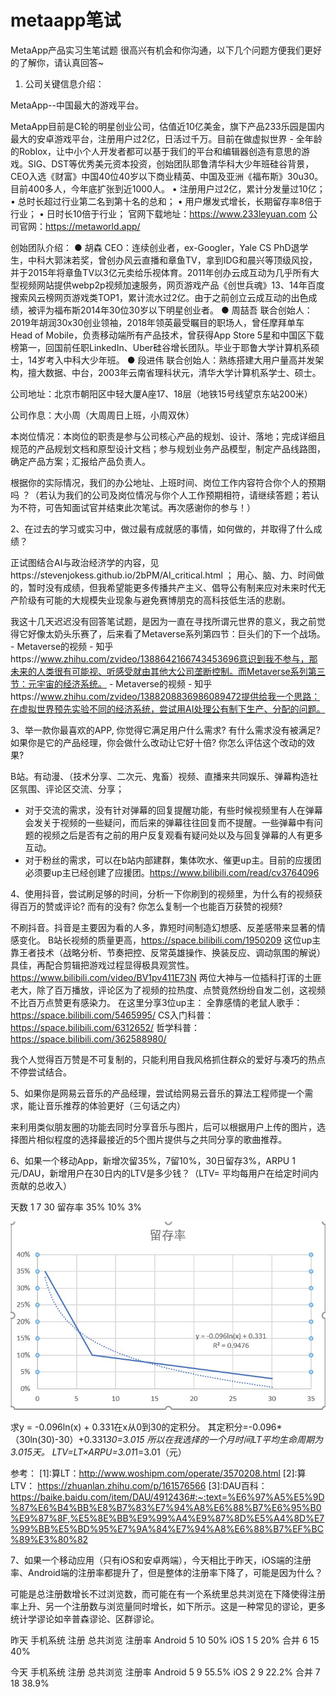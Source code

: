 # metaapp笔试

MetaApp产品实习生笔试题
很高兴有机会和你沟通，以下几个问题方便我们更好的了解你，请认真回答~

1. 公司关键信息介绍：

MetaApp--中国最大的游戏平台。

MetaApp目前是C轮的明星创业公司，估值近10亿美金，旗下产品233乐园是国内最大的安卓游戏平台，注册用户过2亿，日活过千万。目前在做虚拟世界 - 全年龄的Roblox，让中小个人开发者都可以基于我们的平台和编辑器创造有意思的游戏。SIG、DST等优秀美元资本投资，创始团队耶鲁清华科大少年班硅谷背景，CEO入选《财富》中国40位40岁以下商业精英、中国及亚洲《福布斯》30u30。目前400多人，今年底扩张到近1000人。
• 注册用户过2亿，累计分发量过10亿；
• 总时长超过行业第二名到第十名的总和；
• 用户爆发式增长，长期留存率8倍于行业；
• 日时长10倍于行业；
官网下载地址：https://www.233leyuan.com
公司官网：https://metaworld.app/

创始团队介绍：
● 胡森 CEO：连续创业者，ex-Googler，Yale CS PhD退学生，中科大郭沫若奖，曾创办风云直播和章鱼TV，拿到IDG和晨兴等顶级风投，并于2015年将章鱼TV以3亿元卖给乐视体育。2011年创办云成互动为⼏乎所有⼤型视频⽹站提供webp2p视频加速服务，⽹⻚游戏产品《创世兵魂》13、14年百度搜索⻛云榜⽹⻚游戏类TOP1，累计流⽔过2亿。由于之前创立云成互动的出色成绩，被评为福布斯2014年30位30岁以下明星创业者。
● 周喆吾 联合创始人：2019年胡润30x30创业领袖，2018年领英最受瞩目的职场人，曾任摩拜单⻋Head of Mobile，负责移动端所有产品技术，曾获得App Store 5星和中国区下载榜第⼀，回国前任职LinkedIn、Uber硅谷增⻓团队。毕业于耶鲁⼤学计算机系硕⼠，14岁考入中科大少年班。
● 段进伟 联合创始人：熟练搭建⼤⽤户量⾼并发架构，擅大数据、中台，2003年云南省理科状元，清华⼤学计算机系学士、硕士。

公司地址：北京市朝阳区中轻大厦A座17、18层（地铁15号线望京东站200米）

公司作息：大小周（大周周日上班，小周双休）

本岗位情况：本岗位的职责是参与公司核心产品的规划、设计、落地；完成详细且规范的产品规划文档和原型设计文档；参与规划业务产品模型，制定产品线路图，确定产品方案；汇报给产品负责人。

根据你的实际情况，我们的办公地址、上班时间、岗位工作内容符合你个人的预期吗 ？（若认为我们的公司及岗位情况与你个人工作预期相符，请继续答题；若认为不符，可告知面试官并结束此次笔试。再次感谢你的参与！）


2、在过去的学习或实习中，做过最有成就感的事情，如何做的，并取得了什么成绩？

正试图结合AI与政治经济学的内容，见https://stevenjokess.github.io/2bPM/AI_critical.html ；
用心、脑、力、时间做的，暂时没有成绩，但我希望能更多传播共产主义、倡导公有制来应对未来时代无产阶级有可能的大规模失业现象与避免赛博朋克的高科技低生活的悲剧。

我这十几天迟迟没有回答笔试题，是因为一直在寻找所谓元世界的意义，我之前觉得它好像太奶头乐赛了，后来看了Metaverse系列第四节：巨头们的下一个战场。 - Metaverse的视频 - 知乎https://www.zhihu.com/zvideo/1388642166743453696意识到我不参与，那未来的人类很有可能视、听感受就由其他大公司垄断控制。而Metaverse系列第三节：元宇宙的经济系统。 - Metaverse的视频 - 知乎https://www.zhihu.com/zvideo/1388208836986089472提供给我一个思路：在虚拟世界预先实验不同的经济系统，尝试用AI处理公有制下生产、分配的问题。

3、举一款你最喜欢的APP, 你觉得它满足用户什么需求? 有什么需求没有被满足? 如果你是它的产品经理，你会做什么改动让它好十倍? 你怎么评估这个改动的效果?

B站。有动漫、（技术分享、二次元、鬼畜）视频、直播来共同娱乐、弹幕构造社区氛围、评论区交流、分享；

- 对于交流的需求，没有针对弹幕的回复提醒功能，有些时候视频里有人在弹幕会发关于视频的一些疑问，而后来的弹幕往往回复而不提醒。一些弹幕中有问题的视频之后是否有之前的用户反复观看有疑问处以及与回复弹幕的人有更多互动。
- 对于粉丝的需求，可以在b站内部建群，集体吹水、催更up主。目前的应援团必须要up主已经创建了应援团。https://www.bilibili.com/read/cv3764096

4、使用抖音，尝试刷足够的时间，分析一下你刷到的视频里，为什么有的视频获得百万的赞或评论? 而有的没有? 你怎么复制一个也能百万获赞的视频?

不刷抖音。抖音是主要因为看的人多，靠短时间制造幻想感、反差感带来显著的情感变化。
B站长视频的质量更高，https://space.bilibili.com/1950209
这位up主靠王者技术（战略分析、节奏把控、反常英雄操作、换装反应、调动氛围的解说）具佳，再配合剪辑把游戏过程显得极具观赏性。https://www.bilibili.com/video/BV1pv411E73N
两位大神与一位插科打诨的土匪老大，除了百万播放，评论区为了视频的拉热度、点赞竟然纷纷自发二创，这视频不比百万点赞更有感染力。
在这里分享3位up主：
全靠感情的老鼠人歌手：https://space.bilibili.com/5465995/
CS入门科普：https://space.bilibili.com/6312652/
哲学科普：https://space.bilibili.com/362588980/

我个人觉得百万赞是不可复制的，只能利用自我风格抓住群众的爱好与凑巧的热点不停尝试结合。

5、如果你是网易云音乐的产品经理，尝试给网易云音乐的算法工程师提一个需求，能让音乐推荐的体验更好（三句话之内）

来利用类似朋友圈的功能去同时分享音乐与图片，后可以根据用户上传的图片，选择图片相似程度的选择最接近的5个图片提供与之共同分享的歌曲推荐。

6、如果一个移动App，新增次留35%，7留10%，30日留存3%，ARPU 1元/DAU，新增用户在30日内的LTV是多少钱？（LTV= 平均每用户在给定时间内贡献的总收入）

天数	1	7	30
留存率	35%	10%	3%

![留存率](../img/liucun.jpg)

求y = -0.096ln(x) + 0.331在x从0到30的定积分。
其定积分=-0.096*（30ln(30)-30）+0.331*30=3.015
所以在我选择的一个月时间LT平均生命周期为3.015天。
LTV=LT×ARPU=3.01*1=3.01（元）

参考：
[1]:算LT：http://www.woshipm.com/operate/3570208.html
[2]:算LTV： https://zhuanlan.zhihu.com/p/161576566
[3]:DAU百科：https://baike.baidu.com/item/DAU/4912436#:~:text=%E6%97%A5%E5%9D%87%E6%B4%BB%E8%B7%83%E7%94%A8%E6%88%B7%E6%95%B0%E9%87%8F,%E5%8E%BB%E9%99%A4%E9%87%8D%E5%A4%8D%E7%99%BB%E5%BD%95%E7%9A%84%E7%94%A8%E6%88%B7%EF%BC%89%E3%80%82


7、如果一个移动应用（只有iOS和安卓两端），今天相比于昨天，iOS端的注册率、Android端的注册率都提升了，但是整体的注册率下降了，可能是因为什么？

可能是总注册数增长不过浏览数，而可能在有一个系统里总共浏览在下降使得注册率上升、另一个注册数与浏览量同时增长，如下所示。这是一种常见的谬论，更多统计学谬论如辛普森谬论、区群谬论。

昨天
手机系统	注册	总共浏览	注册率
Android	5	10	50%
iOS	1	5	20%
合并	6	15	40%



今天
手机系统	注册	总共浏览	注册率
Android	5	9	55.5%
iOS	2	9	22.2%
合并	7	18	38.9%


